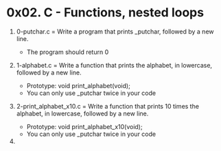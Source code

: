 # 0x02. C - Functions, nested loops

1. 0-putchar.c = Write a program that prints _putchar, followed by a new line.

	* The program should return 0
2. 1-alphabet.c = Write a function that prints the alphabet, in lowercase, followed by a new line.

	* Prototype: void print_alphabet(void);
	* You can only use _putchar twice in your code
3. 2-print_alphabet_x10.c = Write a function that prints 10 times the alphabet, in lowercase, followed by a new line.

	* Prototype: void print_alphabet_x10(void);
	* You can only use _putchar twice in your code 
4. 

